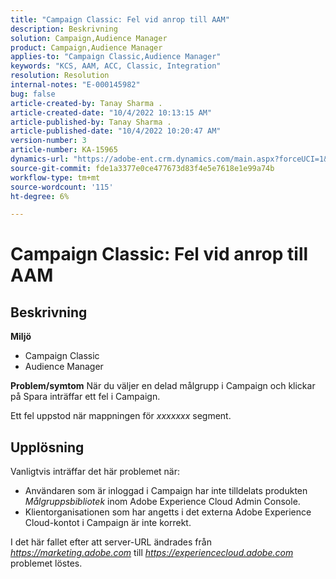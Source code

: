 ```yaml
---
title: "Campaign Classic: Fel vid anrop till AAM"
description: Beskrivning
solution: Campaign,Audience Manager
product: Campaign,Audience Manager
applies-to: "Campaign Classic,Audience Manager"
keywords: "KCS, AAM, ACC, Classic, Integration"
resolution: Resolution
internal-notes: "E-000145982"
bug: false
article-created-by: Tanay Sharma .
article-created-date: "10/4/2022 10:13:15 AM"
article-published-by: Tanay Sharma .
article-published-date: "10/4/2022 10:20:47 AM"
version-number: 3
article-number: KA-15965
dynamics-url: "https://adobe-ent.crm.dynamics.com/main.aspx?forceUCI=1&pagetype=entityrecord&etn=knowledgearticle&id=a5fa2f27-cd43-ed11-bba2-0022480868ff"
source-git-commit: fde1a3377e0ce477673d83f4e5e7618e1e99a74b
workflow-type: tm+mt
source-wordcount: '115'
ht-degree: 6%

---
```


# Campaign Classic: Fel vid anrop till AAM

## Beskrivning

<b>Miljö</b>
- Campaign Classic
- Audience Manager



<b>Problem/symtom</b>
När du väljer en delad målgrupp i Campaign och klickar på Spara inträffar ett fel i Campaign.

Ett fel uppstod när mappningen för *xxxxxxx* segment.


## Upplösning


Vanligtvis inträffar det här problemet när:

- Användaren som är inloggad i Campaign har inte tilldelats produkten *Målgruppsbibliotek* inom Adobe Experience Cloud Admin Console.
- Klientorganisationen som har angetts i det externa Adobe Experience Cloud-kontot i Campaign är inte korrekt.


I det här fallet efter att server-URL ändrades från *https://marketing.adobe.com* till *https://experiencecloud.adobe.com* problemet löstes.
